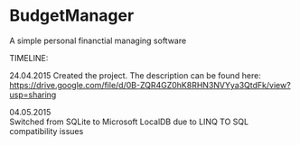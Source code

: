 # BudgetManager
A simple personal financtial managing software

TIMELINE:

24.04.2015
Created the project. The description can be found here:
https://drive.google.com/file/d/0B-ZQR4GZ0hK8RHN3NVYya3QtdFk/view?usp=sharing

04.05.2015  
Switched from SQLite to Microsoft LocalDB due to LINQ TO SQL compatibility issues
